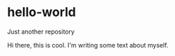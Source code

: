 # hello-world
Just another repository

Hi there, this is cool. I'm writing some text about myself. 
